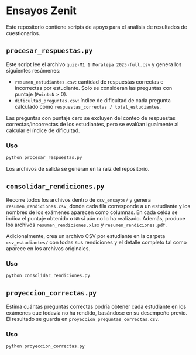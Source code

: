# Ensayos Zenit

Este repositorio contiene scripts de apoyo para el análisis de resultados
de cuestionarios.

## `procesar_respuestas.py`

Este script lee el archivo `quiz-M1 1 Moraleja 2025-full.csv` y genera
los siguientes resúmenes:

* `resumen_estudiantes.csv`: cantidad de respuestas correctas e
  incorrectas por estudiante. Solo se consideran las preguntas con
  puntaje (`PointsN` > 0).
* `dificultad_preguntas.csv`: índice de dificultad de cada pregunta
  calculado como `respuestas_correctas / total_estudiantes`.

Las preguntas con puntaje cero se excluyen del conteo de respuestas
correctas/incorrectas de los estudiantes, pero se evalúan igualmente al
calcular el índice de dificultad.

### Uso

```bash
python procesar_respuestas.py
```

Los archivos de salida se generan en la raíz del repositorio.

## `consolidar_rendiciones.py`

Recorre todos los archivos dentro de `csv_ensayos/` y genera
`resumen_rendiciones.csv`, donde cada fila corresponde a un estudiante y
los nombres de los exámenes aparecen como columnas. En cada celda se
indica el puntaje obtenido o `NR` si aún no lo ha realizado. Además,
produce los archivos `resumen_rendiciones.xlsx` y `resumen_rendiciones.pdf`.

Adicionalmente, crea un archivo CSV por estudiante en la carpeta
`csv_estudiantes/` con todas sus rendiciones y el detalle completo tal
como aparece en los archivos originales.

### Uso

```bash
python consolidar_rendiciones.py
```

## `proyeccion_correctas.py`

Estima cuántas preguntas correctas podría obtener cada estudiante en los
exámenes que todavía no ha rendido, basándose en su desempeño previo.
El resultado se guarda en `proyeccion_preguntas_correctas.csv`.

### Uso

```bash
python proyeccion_correctas.py
```
